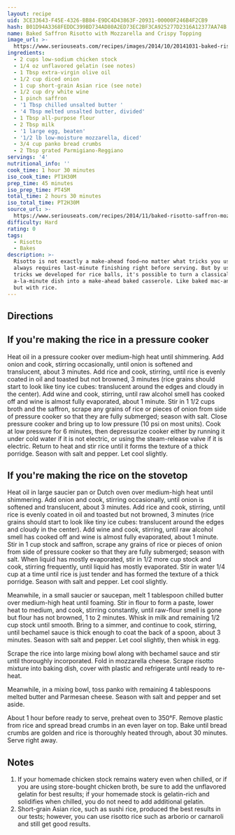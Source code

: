 ```yaml
---
layout: recipe
uid: 3CE33643-F45E-4326-BB84-E9DC4D43863F-20931-00000F246B4F2CB9
hash: B01D94A3368FEDDC399BD734AD80A2ED73EC2BF3CA925277D2316A12377AA74B
name: Baked Saffron Risotto with Mozzarella and Crispy Topping
image_url: >-
  https://www.seriouseats.com/recipes/images/2014/10/20141031-baked-risotto-daniel-gritzer-5-edit-750x563.jpg
ingredients:
  - 2 cups low-sodium chicken stock
  - 1/4 oz unflavored gelatin (see notes)
  - 1 Tbsp extra-virgin olive oil
  - 1/2 cup diced onion
  - 1 cup short-grain Asian rice (see note)
  - 1/2 cup dry white wine
  - 1 pinch saffron
  - '1 Tbsp chilled unsalted butter '
  - '4 Tbsp melted unsalted butter, divided'
  - 1 Tbsp all-purpose flour
  - 2 Tbsp milk
  - '1 large egg, beaten'
  - '1/2 lb low-moisture mozzarella, diced'
  - 3/4 cup panko bread crumbs
  - 2 Tbsp grated Parmigiano-Reggiano
servings: '4'
nutritional_info: ''
cook_time: 1 hour 30 minutes
iso_cook_time: PT1H30M
prep_time: 45 minutes
iso_prep_time: PT45M
total_time: 2 hours 30 minutes
iso_total_time: PT2H30M
source_url: >-
  https://www.seriouseats.com/recipes/2014/11/baked-risotto-saffron-mozzarella-italian-recipe.html?utm_campaign=later-linkinbio-seriouseats&utm_content=later-4712206&utm_medium=social&utm_source=instagram
difficulty: Hard
rating: 0
tags:
  - Risotto
  - Bakes
description: >-
  Risotto is not exactly a make-ahead food—no matter what tricks you use, it
  always requires last-minute finishing right before serving. But by using the
  tricks we developed for rice balls, it's possible to turn a classically
  a-la-minute dish into a make-ahead baked casserole. Like baked mac-and-cheese,
  but with rice.
---
```

## Directions

## If you're making the rice in a pressure cooker

Heat oil in a pressure cooker over medium-high heat until shimmering. Add onion and cook, stirring occasionally, until onion is softened and translucent, about 3 minutes. Add rice and cook, stirring, until rice is evenly coated in oil and toasted but not browned, 3 minutes (rice grains should start to look like tiny ice cubes: translucent around the edges and cloudy in the center). Add wine and cook, stirring, until raw alcohol smell has cooked off and wine is almost fully evaporated, about 1 minute. Stir in 1 1/2 cups broth and the saffron, scrape any grains of rice or pieces of onion from side of pressure cooker so that they are fully submerged; season with salt. Close pressure cooker and bring up to low pressure (10 psi on most units). Cook at low pressure for 6 minutes, then depressurize cooker either by running it under cold water if it is not electric, or using the steam-release valve if it is electric. Return to heat and stir rice until it forms the texture of a thick porridge. Season with salt and pepper. Let cool slightly.

## If you're making the rice on the stovetop

Heat oil in large saucier pan or Dutch oven over medium-high heat until shimmering. Add onion and cook, stirring occasionally, until onion is softened and translucent, about 3 minutes. Add rice and cook, stirring, until rice is evenly coated in oil and toasted but not browned, 3 minutes (rice grains should start to look like tiny ice cubes: translucent around the edges and cloudy in the center). Add wine and cook, stirring, until raw alcohol smell has cooked off and wine is almost fully evaporated, about 1 minute. Stir in 1 cup stock and saffron, scrape any grains of rice or pieces of onion from side of pressure cooker so that they are fully submerged; season with salt. When liquid has mostly evaporated, stir in 1/2 more cup stock and cook, stirring frequently, until liquid has mostly evaporated. Stir in water 1/4 cup at a time until rice is just tender and has formed the texture of a thick porridge. Season with salt and pepper. Let cool slightly.

Meanwhile, in a small saucier or saucepan, melt 1 tablespoon chilled butter over medium-high heat until foaming. Stir in flour to form a paste, lower heat to medium, and cook, stirring constantly, until raw-flour smell is gone but flour has not browned, 1 to 2 minutes. Whisk in milk and remaining 1/2 cup stock until smooth. Bring to a simmer, and continue to cook, stirring, until bechamel sauce is thick enough to coat the back of a spoon, about 3 minutes. Season with salt and pepper. Let cool slightly, then whisk in egg.

Scrape the rice into large mixing bowl along with bechamel sauce and stir until thoroughly incorporated. Fold in mozzarella cheese. Scrape risotto mixture into baking dish, cover with plastic and refrigerate until ready to re-heat.

Meanwhile, in a mixing bowl, toss panko with remaining 4 tablespoons melted butter and Parmesan cheese. Season with salt and pepper and set aside.

About 1 hour before ready to serve, preheat oven to 350°F. Remove plastic from rice and spread bread crumbs in an even layer on top. Bake until bread crumbs are golden and rice is thoroughly heated through, about 30 minutes. Serve right away.
## Notes

1. If your homemade chicken stock remains watery even when chilled, or if you are using store-bought chicken broth, be sure to add the unflavored gelatin for best results; if your homemade stock is gelatin-rich and solidifies when chilled, you do not need to add additional gelatin.
2. Short-grain Asian rice, such as sushi rice, produced the best results in our tests; however, you can use risotto rice such as arborio or carnaroli and still get good results.
